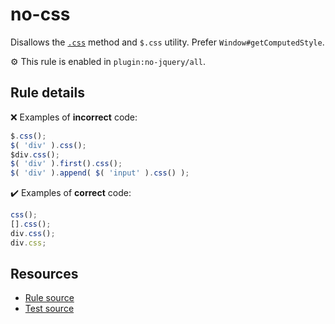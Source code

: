 # no-css

Disallows the [`.css`](https://api.jquery.com/css/) method and `$.css` utility. Prefer `Window#getComputedStyle`.

⚙️ This rule is enabled in `plugin:no-jquery/all`.

## Rule details

❌ Examples of **incorrect** code:
```js
$.css();
$( 'div' ).css();
$div.css();
$( 'div' ).first().css();
$( 'div' ).append( $( 'input' ).css() );
```

✔️ Examples of **correct** code:
```js
css();
[].css();
div.css();
div.css;
```

## Resources

* [Rule source](/src/rules/no-css.js)
* [Test source](/src/tests/no-css.js)
